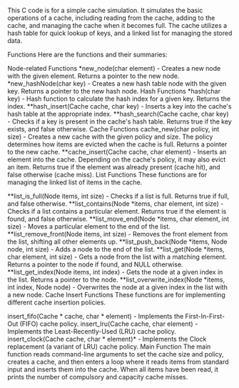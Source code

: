 This C code is for a simple cache simulation. It simulates the basic operations of a cache, including reading from the cache, adding to the cache, and managing the cache when it becomes full. The cache utilizes a hash table for quick lookup of keys, and a linked list for managing the stored data.

Functions
Here are the functions and their summaries:

Node-related Functions
*new_node(char element) - Creates a new node with the given element. Returns a pointer to the new node.
*new_hashNode(char key) - Creates a new hash table node with the given key. Returns a pointer to the new hash node.
Hash Functions
*hash(char key) - Hash function to calculate the hash index for a given key. Returns the index.
**hash_insert(Cache cache, char key) - Inserts a key into the cache's hash table at the appropriate index.
**hash_search(Cache cache, char key) - Checks if a key is present in the cache's hash table. Returns true if the key exists, and false otherwise.
Cache Functions
cache_new(char policy, int size) - Creates a new cache with the given policy and size. The policy determines how items are evicted when the cache is full. Returns a pointer to the new cache.
**cache_insert(Cache cache, char element) - Inserts an element into the cache. Depending on the cache's policy, it may also evict an item. Returns true if the element was already present (cache hit), and false otherwise (cache miss).
List Functions
These functions are for managing the linked list of items in the cache.

**list_is_full(Node items, int size) - Checks if a list is full. Returns true if full, and false otherwise.
**list_contains(Node *items, char element, int size) - Checks if a list contains a particular element. Returns true if the element is found, and false otherwise.
**list_move_end(Node *items, char element, int size) - Moves a particular element to the end of the list.
**list_remove_front(Node items, int size) - Removes the front element from the list, shifting all other elements up.
**list_push_back(Node *items, Node node, int size) - Adds a node to the end of the list.
**list_get(Node *items, char element, int size) - Gets a node from the list with a matching element. Returns a pointer to the node if found, and NULL otherwise.
**list_get_index(Node items, int index) - Gets the node at a given index in the list. Returns a pointer to the node.
**list_overwrite_index(Node *items, int index, Node node) - Overwrites the node at a given index in the list with a new node.
Cache Insert Functions
These functions are for implementing different cache insertion policies.

insert_fifo(Cache * cache, char * element) - Implements the First-In-First-Out (FIFO) cache policy.
insert_lru(Cache cache, char element) - Implements the Least-Recently-Used (LRU) cache policy.
insert_clock(Cache cache, char * element)* - Implements the Clock replacement (a variant of LRU) cache policy.
Main Function
The main function reads command-line arguments to set the cache size and policy, creates a cache, and then enters a loop where it reads items from standard input and inserts them into the cache. When all items have been read, it prints the number of compulsory and capacity cache misses.
